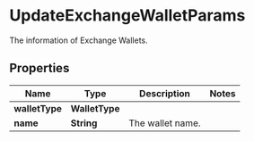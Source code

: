

# UpdateExchangeWalletParams

The information of Exchange Wallets.

## Properties

| Name | Type | Description | Notes |
|------------ | ------------- | ------------- | -------------|
|**walletType** | **WalletType** |  |  |
|**name** | **String** | The wallet name. |  |



